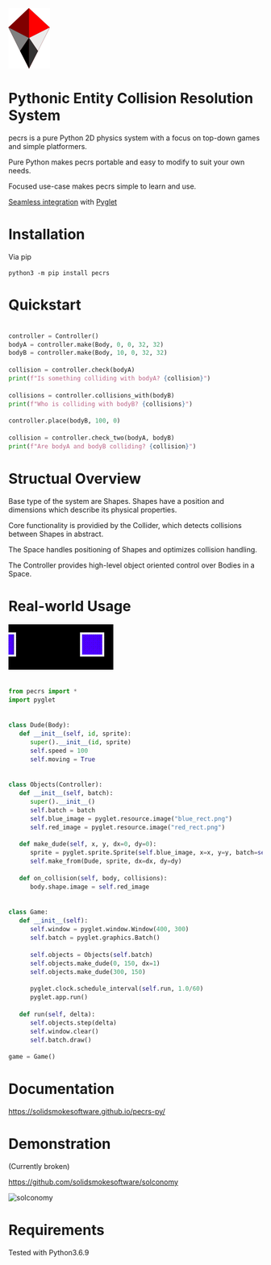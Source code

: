 ![logo](https://raw.githubusercontent.com/solidsmokesoftware/pecrs-py/master/logo.png)

# Pythonic Entity Collision Resolution System

pecrs is a pure Python 2D physics system with a focus on top-down games and simple platformers. 

Pure Python makes pecrs portable and easy to modify to suit your own needs.

Focused use-case makes pecrs simple to learn and use.

[Seamless integration](https://solidsmokesoftware.github.io/pecrs-py/pyglet.html) with [Pyglet](http://pyglet.org/)

# Installation

Via pip

`python3 -m pip install pecrs`

# Quickstart
```python

controller = Controller()
bodyA = controller.make(Body, 0, 0, 32, 32)
bodyB = controller.make(Body, 10, 0, 32, 32)

collision = controller.check(bodyA)
print(f"Is something colliding with bodyA? {collision}")

collisions = controller.collisions_with(bodyB)
print(f"Who is colliding with bodyB? {collisions}")

controller.place(bodyB, 100, 0)

collision = controller.check_two(bodyA, bodyB)
print(f"Are bodyA and bodyB colliding? {collision}")
```

# Structual Overview

Base type of the system are Shapes. Shapes have a position and dimensions which describe its physical properties.

Core functionality is providied by the Collider, which detects collisions between Shapes in abstract.

The Space handles positioning of Shapes and optimizes collision handling.

The Controller provides high-level object oriented control over Bodies in a Space.

# Real-world Usage

![demo](https://raw.githubusercontent.com/solidsmokesoftware/pecrs-py/master/pyglet_demo.gif)

```python

from pecrs import *
import pyglet


class Dude(Body):
   def __init__(self, id, sprite):
      super().__init__(id, sprite)
      self.speed = 100
      self.moving = True


class Objects(Controller):
   def __init__(self, batch):
      super().__init__()
      self.batch = batch
      self.blue_image = pyglet.resource.image("blue_rect.png")
      self.red_image = pyglet.resource.image("red_rect.png")

   def make_dude(self, x, y, dx=0, dy=0):
      sprite = pyglet.sprite.Sprite(self.blue_image, x=x, y=y, batch=self.batch)
      self.make_from(Dude, sprite, dx=dx, dy=dy)

   def on_collision(self, body, collisions):
      body.shape.image = self.red_image
      

class Game:
   def __init__(self):
      self.window = pyglet.window.Window(400, 300)
      self.batch = pyglet.graphics.Batch()

      self.objects = Objects(self.batch)
      self.objects.make_dude(0, 150, dx=1)
      self.objects.make_dude(300, 150)

      pyglet.clock.schedule_interval(self.run, 1.0/60)
      pyglet.app.run()

   def run(self, delta):
      self.objects.step(delta)
      self.window.clear()
      self.batch.draw()

game = Game()
```

# Documentation

https://solidsmokesoftware.github.io/pecrs-py/

# Demonstration

(Currently broken)

https://github.com/solidsmokesoftware/solconomy

![solconomy](https://camo.githubusercontent.com/de20b3b2014d20a8746f7346e777e323586d5a35/68747470733a2f2f692e696d6775722e636f6d2f566277677664372e706e67)

# Requirements

Tested with Python3.6.9

